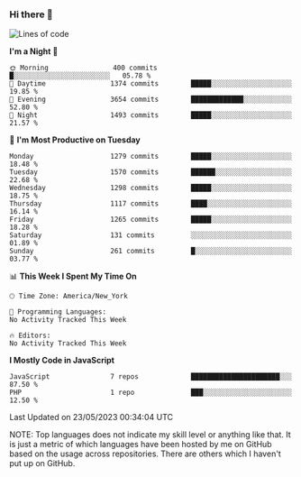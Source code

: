 ### Hi there 👋

<!--
**LynxJinxxy/LynxJinxxy** is a ✨ _special_ ✨ repository because its `README.md` (this file) appears on your GitHub profile.

Here are some ideas to get you started:

- 🔭 I’m currently working on ...
- 🌱 I’m currently learning ...
- 👯 I’m looking to collaborate on ...
- 🤔 I’m looking for help with ...
- 💬 Ask me about ...
- 📫 How to reach me: ...
- 😄 Pronouns: ...
- ⚡ Fun fact: ...
-->

<!--START_SECTION:waka-->
![Lines of code](https://img.shields.io/badge/From%20Hello%20World%20I%27ve%20Written-15.1%20million%20lines%20of%20code-blue)

**I'm a Night 🦉** 

```text
🌞 Morning                400 commits         █░░░░░░░░░░░░░░░░░░░░░░░░   05.78 % 
🌆 Daytime                1374 commits        █████░░░░░░░░░░░░░░░░░░░░   19.85 % 
🌃 Evening                3654 commits        █████████████░░░░░░░░░░░░   52.80 % 
🌙 Night                  1493 commits        █████░░░░░░░░░░░░░░░░░░░░   21.57 % 
```
📅 **I'm Most Productive on Tuesday** 

```text
Monday                   1279 commits        █████░░░░░░░░░░░░░░░░░░░░   18.48 % 
Tuesday                  1570 commits        ██████░░░░░░░░░░░░░░░░░░░   22.68 % 
Wednesday                1298 commits        █████░░░░░░░░░░░░░░░░░░░░   18.75 % 
Thursday                 1117 commits        ████░░░░░░░░░░░░░░░░░░░░░   16.14 % 
Friday                   1265 commits        █████░░░░░░░░░░░░░░░░░░░░   18.28 % 
Saturday                 131 commits         ░░░░░░░░░░░░░░░░░░░░░░░░░   01.89 % 
Sunday                   261 commits         █░░░░░░░░░░░░░░░░░░░░░░░░   03.77 % 
```


📊 **This Week I Spent My Time On** 

```text
🕑︎ Time Zone: America/New_York

💬 Programming Languages: 
No Activity Tracked This Week

🔥 Editors: 
No Activity Tracked This Week
```

**I Mostly Code in JavaScript** 

```text
JavaScript               7 repos             ██████████████████████░░░   87.50 % 
PHP                      1 repo              ███░░░░░░░░░░░░░░░░░░░░░░   12.50 % 
```




 Last Updated on 23/05/2023 00:34:04 UTC
<!--END_SECTION:waka-->
NOTE: Top languages does not indicate my skill level or anything like that. It is just a metric of which languages have been hosted by me on GitHub based on the usage across repositories. There are others which I haven't put up on GitHub.
